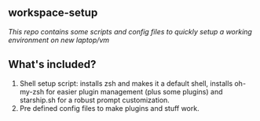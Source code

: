 ## workspace-setup
*This repo contains some scripts and config files to quickly setup a working environment on new laptop/vm*

## What's included?
1. Shell setup script: installs zsh and makes it a default shell, installs oh-my-zsh for easier plugin management (plus some plugins) and starship.sh for a robust prompt customization. 
2. Pre defined config files to make plugins and stuff work.

